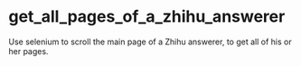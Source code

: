 # get_all_pages_of_a_zhihu_answerer
Use selenium to scroll the main page of a Zhihu answerer, to get all of his or her pages. 

